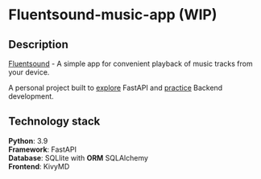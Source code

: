 # Fluentsound-music-app (WIP)
## Description <br>
<u>Fluentsound</u> - A simple app for convenient playback of music tracks from your device.<br>

A personal project built to <u>explore</u> FastAPI and <u>practice</u> Backend development. <br>

## Technology stack
**Python**: 3.9 <br>
**Framework**: FastAPI <br>
**Database**: SQLlite with **ORM** SQLAlchemy <br>
**Frontend**: KivyMD
